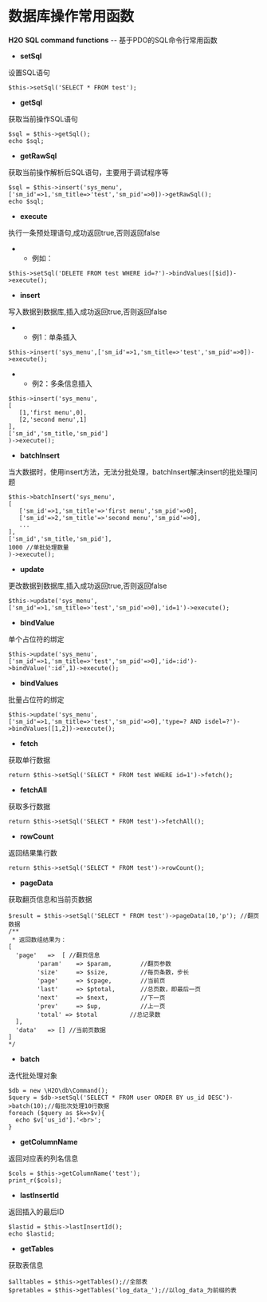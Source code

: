 # 数据库操作常用函数

**H2O SQL command functions** -- 基于PDO的SQL命令行常用函数

* **setSql**

设置SQL语句

```
$this->setSql('SELECT * FROM test');
```

* **getSql**

获取当前操作SQL语句

```
$sql = $this->getSql();
echo $sql;
```

* **getRawSql**

获取当前操作解析后SQL语句，主要用于调试程序等

```
$sql = $this->insert('sys_menu',['sm_id'=>1,'sm_title=>'test','sm_pid'=>0])->getRawSql();
echo $sql;
```

* **execute**

执行一条预处理语句,成功返回true,否则返回false

* * 例如：


```
$this->setSql('DELETE FROM test WHERE id=?')->bindValues([$id])->execute();
```

* **insert**

写入数据到数据库,插入成功返回true,否则返回false

* * 例1：单条插入


```
$this->insert('sys_menu',['sm_id'=>1,'sm_title=>'test','sm_pid'=>0])->execute();
```

* * 例2：多条信息插入


```
$this->insert('sys_menu',
[
   [1,'first menu',0],
   [2,'second menu',1]
],
['sm_id','sm_title,'sm_pid']
)->execute();
```

* **batchInsert**

当大数据时，使用insert方法，无法分批处理，batchInsert解决insert的批处理问题

```
$this->batchInsert('sys_menu',
[
   ['sm_id'=>1,'sm_title'=>'first menu','sm_pid'=>0],
   ['sm_id'=>2,'sm_title'=>'second menu','sm_pid'=>0],
   ...
],
['sm_id','sm_title,'sm_pid'], 
1000 //单批处理数量
)->execute();
```

* **update**

更改数据到数据库,插入成功返回true,否则返回false

```
$this->update('sys_menu',['sm_id'=>1,'sm_title=>'test','sm_pid'=>0],'id=1')->execute();
```

* **bindValue**

单个占位符的绑定

```
$this->update('sys_menu',['sm_id'=>1,'sm_title=>'test','sm_pid'=>0],'id=:id')->bindValue(':id',1)->execute();
```

* **bindValues**

批量占位符的绑定

```
$this->update('sys_menu',['sm_id'=>1,'sm_title=>'test','sm_pid'=>0],'type=? AND isdel=?')->bindValues([1,2])->execute();
```

* **fetch**

获取单行数据

```
return $this->setSql('SELECT * FROM test WHERE id=1')->fetch();
```

* **fetchAll**

获取多行数据

```
return $this->setSql('SELECT * FROM test')->fetchAll();
```

* **rowCount**

返回结果集行数

```
return $this->setSql('SELECT * FROM test')->rowCount();
```

* **pageData**

获取翻页信息和当前页数据

```
$result = $this->setSql('SELECT * FROM test')->pageData(10,'p'); //翻页数据
/**
 * 返回数组结果为：
[
  'page'   =>  [ //翻页信息
        'param'    => $param,        //翻页参数
        'size'     => $size,         //每页条数，步长
        'page'     => $cpage,        //当前页
        'last'     => $ptotal,       //总页数，即最后一页
        'next'     => $next,         //下一页
        'prev'     => $up,           //上一页
        'total' => $total         //总记录数
  ],
  'data'   => [] //当前页数据
]
*/
```

* **batch**

迭代批处理对象

```
$db = new \H2O\db\Command();
$query = $db->setSql('SELECT * FROM user ORDER BY us_id DESC')->batch(10);//每批次处理10行数据
foreach ($query as $k=>$v){
  echo $v['us_id'].'<br>';
}
```

* **getColumnName**

返回对应表的列名信息

```
$cols = $this->getColumnName('test');
print_r($cols);
```

* **lastInsertId**

返回插入的最后ID

```
$lastid = $this->lastInsertId();
echo $lastid;
```

* **getTables**

获取表信息

```
$alltables = $this->getTables();//全部表
$pretables = $this->getTables('log_data_');//以log_data_为前缀的表
```



